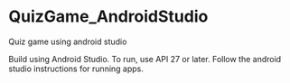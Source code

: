 # QuizGame_AndroidStudio
Quiz game using android studio

Build using Android Studio. To run, use API 27 or later. Follow the android studio instructions for running apps.
